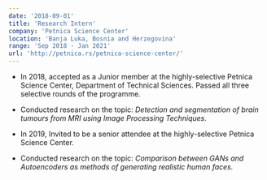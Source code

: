 ```yaml
---
date: '2018-09-01'
title: 'Research Intern'
company: 'Petnica Science Center'
location: 'Banja Luka, Bosnia and Herzegovina'
range: 'Sep 2018 - Jan 2021'
url: 'http://petnica.rs/petnica-science-center/'
---
```


- In 2018, accepted as a Junior member at the highly-selective Petnica Science Center, Department of Technical Sciences. Passed all three selective rounds of the programme.
- Conducted research on the topic: _Detection and segmentation of brain tumours from MRI using Image Processing Techniques._

- In 2019, Invited to be a senior attendee at the highly-selective Petnica Science Center.
- Conducted research on the topic: _Comparison between GANs and Autoencoders as methods of generating realistic human faces._
